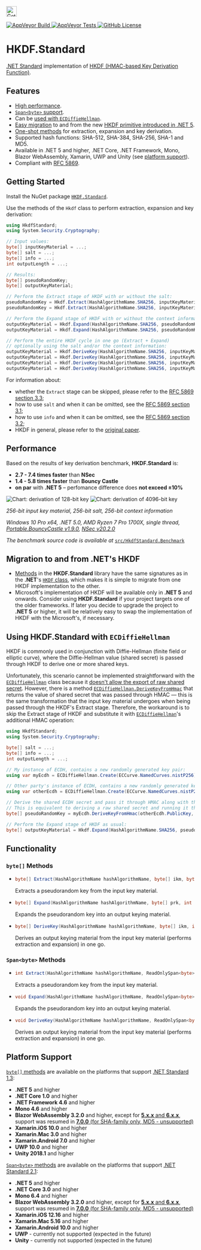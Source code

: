 <a href="https://www.nuget.org/packages/HKDF.Standard/">
  <img src="https://img.shields.io/static/v1?label=%E2%AD%B3%20Get%20Package&message=NuGet&color=blue&style=plastic" height="28px" alt="Get NuGet Package">
</a>

<p>
  <a href="https://ci.appveyor.com/project/AndreiMilto/hkdf-standard">
    <img alt="AppVeyor Build" src="https://img.shields.io/appveyor/build/AndreiMilto/hkdf-standard?style=flat-square">
  </a>
  <a href="https://ci.appveyor.com/project/AndreiMilto/hkdf-standard/build/tests">
    <img alt="AppVeyor Tests" src="https://img.shields.io/appveyor/tests/AndreiMilto/hkdf-standard?style=flat-square">
  </a>
  <a href="https://github.com/andreimilto/HKDF.Standard/blob/main/LICENSE">
    <img alt="GitHub License" src="https://img.shields.io/github/license/andreimilto/HKDF.Standard?style=flat-square">
  </a>
</p>


# HKDF.Standard

[.NET Standard](https://docs.microsoft.com/en-us/dotnet/standard/net-standard) implementation of [HKDF (HMAC-based Key Derivation Function)](https://tools.ietf.org/html/rfc5869).


## Features

* [High performance](#performance).
* [`Span<byte>` support](#spanbyte-methods).
* Can be [used with `ECDiffieHellman`](#using-hkdfstandard-with-ecdiffiehellman).
* [Easy migration](#migration-to-and-from-nets-hkdf) to and from the new [HKDF primitive introduced in .NET&nbsp;5](https://docs.microsoft.com/en-us/dotnet/api/system.security.cryptography.hkdf?view=net-5.0).
* [One-shot methods](#functionality) for extraction, expansion and key derivation.
* Supported hash functions: SHA-512, SHA-384, SHA-256, SHA-1 and MD5.
* Available in .NET&nbsp;5 and higher, .NET Core, .NET Framework, Mono, Blazor WebAssembly, Xamarin, UWP and Unity (see [platform support](#platform-support)).
* Compliant with [RFC&nbsp;5869](https://tools.ietf.org/html/rfc5869).


## Getting Started

Install the NuGet package [`HKDF.Standard`](https://www.nuget.org/packages/HKDF.Standard/).

Use the methods of the `Hkdf` class to perform extraction, expansion and key derivation:

```csharp
using HkdfStandard;
using System.Security.Cryptography;

// Input values:
byte[] inputKeyMaterial = ...;
byte[] salt = ...;
byte[] info = ...;
int outputLength = ...;

// Results:
byte[] pseudoRandomKey;
byte[] outputKeyMaterial;

// Perform the Extract stage of HKDF with or without the salt:
pseudoRandomKey = Hkdf.Extract(HashAlgorithmName.SHA256, inputKeyMaterial, salt);
pseudoRandomKey = Hkdf.Extract(HashAlgorithmName.SHA256, inputKeyMaterial);

// Perform the Expand stage of HKDF with or without the context information:
outputKeyMaterial = Hkdf.Expand(HashAlgorithmName.SHA256, pseudoRandomKey, outputLength, info);
outputKeyMaterial = Hkdf.Expand(HashAlgorithmName.SHA256, pseudoRandomKey, outputLength);

// Perform the entire HKDF cycle in one go (Extract + Expand)
// optionally using the salt and/or the context information:
outputKeyMaterial = Hkdf.DeriveKey(HashAlgorithmName.SHA256, inputKeyMaterial, outputLength, salt, info);
outputKeyMaterial = Hkdf.DeriveKey(HashAlgorithmName.SHA256, inputKeyMaterial, outputLength, salt);
outputKeyMaterial = Hkdf.DeriveKey(HashAlgorithmName.SHA256, inputKeyMaterial, outputLength, info: info);
outputKeyMaterial = Hkdf.DeriveKey(HashAlgorithmName.SHA256, inputKeyMaterial, outputLength);
```

For information about:
* whether the `Extract` stage can be skipped, please refer to the [RFC&nbsp;5869 section 3.3](https://tools.ietf.org/html/rfc5869#section-3.3);
* how to use `salt` and when it can be omitted, see the [RFC&nbsp;5869 section 3.1](https://tools.ietf.org/html/rfc5869#section-3.1);
* how to use `info` and when it can be omitted, see the [RFC&nbsp;5869 section 3.2](https://tools.ietf.org/html/rfc5869#section-3.2);
* HKDF in general, please refer to the [original paper](https://eprint.iacr.org/2010/264.pdf).


## Performance

Based on the results of key derivation benchmark, **HKDF.Standard** is:
* **2.7 - 7.4 times faster** than **NSec**
* **1.4 - 5.8 times faster** than **Bouncy Castle**
* **on par** with **.NET&nbsp;5** &ndash; perfomance difference does **not exceed &plusmn;10%**

![Chart: derivation of 128-bit key](/img/Chart_KeyDerivation_128bit.png)
![Chart: derivation of 4096-bit key](/img/Chart_KeyDerivation_4096bit.png)

*256-bit input key material, 256-bit salt, 256-bit context information*

*Windows 10 Pro x64, .NET&nbsp;5.0, AMD Ryzen 7 Pro 1700X, single thread, [Portable.BouncyCastle v1.9.0](https://www.nuget.org/packages/Portable.BouncyCastle/1.9.0),
[NSec v20.2.0](https://www.nuget.org/packages/NSec.Cryptography/20.2.0)*

*The benchmark source code is available at* [`src/HkdfStandard.Benchmark`](https://github.com/andreimilto/HKDF.Standard/tree/main/src/HkdfStandard.Benchmark)


## Migration to and from **.NET**'s HKDF

* [Methods](#functionality) in the **HKDF.Standard** library have the same signatures as in the **.NET**'s [`HKDF` class](https://docs.microsoft.com/en-us/dotnet/api/system.security.cryptography.hkdf?view=net-5.0), which makes it is simple to migrate from one HKDF implementation to the other.
* Microsoft's implementation of HKDF will be available only in **.NET&nbsp;5** and onwards. Consider using **HKDF.Standard** if your project targets one of the older frameworks. If later you decide to upgrade the project to **.NET&nbsp;5** or higher, it will be relatively easy to swap the implementation of HKDF with the Microsoft's, if necessary.


## Using **HKDF.Standard** with `ECDiffieHellman`

HKDF is commonly used in conjunction with Diffie-Hellman (finite field or elliptic curve), where the Diffie-Hellman value (shared secret) is passed through HKDF to derive one or more shared keys.

Unfortunately, this scenario cannot be implemented straightforward with the [`ECDiffieHellman`](https://docs.microsoft.com/en-us/dotnet/api/system.security.cryptography.ecdiffiehellman?view=netcore-3.1) class because it
[doesn't allow the export of raw shared secret](https://docs.microsoft.com/en-us/dotnet/standard/security/cross-platform-cryptography#ecdh). However, there is a method [`ECDiffieHellman.DeriveKeyFromHmac`](https://docs.microsoft.com/en-us/dotnet/api/system.security.cryptography.ecdiffiehellman.derivekeyfromhmac?view=netcore-3.1) that returns the value of shared secret that was passed through HMAC &mdash; this is the same transformation that the input key material undergoes when being passed through the HKDF's Extract stage. Therefore, the workaround is to skip the Extract stage of HKDF and substitute it with [`ECDiffieHellman`](https://docs.microsoft.com/en-us/dotnet/api/system.security.cryptography.ecdiffiehellman?view=netcore-3.1)'s additional HMAC operation:

```csharp
using HkdfStandard;
using System.Security.Cryptography;

byte[] salt = ...;
byte[] info = ...;
int outputLength = ...;

// My instance of ECDH, contains a new randomly generated key pair:
using var myEcdh = ECDiffieHellman.Create(ECCurve.NamedCurves.nistP256);

// Other party's instance of ECDH, contains a new randomly generated key pair:
using var otherEcdh = ECDiffieHellman.Create(ECCurve.NamedCurves.nistP256);

// Derive the shared ECDH secret and pass it through HMAC along with the salt (as HMAC's message and key respectively).
// This is equivalent to deriving a raw shared secret and running it through the HKDF Extract, which gives a shared pseudorandom key:
byte[] pseudoRandomKey = myEcdh.DeriveKeyFromHmac(otherEcdh.PublicKey, HashAlgorithmName.SHA256, salt);

// Perform the Expand stage of HKDF as usual:
byte[] outputKeyMaterial = Hkdf.Expand(HashAlgorithmName.SHA256, pseudoRandomKey, outputLength, info);
```


## Functionality

### `byte[]` Methods

* ```csharp
  byte[] Extract(HashAlgorithmName hashAlgorithmName, byte[] ikm, byte[]? salt = null);
  ```
  Extracts a pseudorandom key from the input key material.
  
* ```csharp
  byte[] Expand(HashAlgorithmName hashAlgorithmName, byte[] prk, int outputLength, byte[]? info = null);
  ```
  Expands the pseudorandom key into an output keying material.

* ```csharp
  byte[] DeriveKey(HashAlgorithmName hashAlgorithmName, byte[] ikm, int outputLength, byte[]? salt = null, byte[]? info = null);
  ```
  Derives an output keying material from the input key material (performs extraction and expansion) in one go.


### `Span<byte>` Methods

* ```csharp
  int Extract(HashAlgorithmName hashAlgorithmName, ReadOnlySpan<byte> ikm, ReadOnlySpan<byte> salt, Span<byte> prk);
  ```
  Extracts a pseudorandom key from the input key material.

* ```csharp
  void Expand(HashAlgorithmName hashAlgorithmName, ReadOnlySpan<byte> prk, Span<byte> output, ReadOnlySpan<byte> info);
  ```
  Expands the pseudorandom key into an output keying material.

* ```csharp
  void DeriveKey(HashAlgorithmName hashAlgorithmName, ReadOnlySpan<byte> ikm, Span<byte> output, ReadOnlySpan<byte> salt, ReadOnlySpan<byte> info);
  ```
  Derives an output keying material from the input key material (performs extraction and expansion) in one go.


## Platform Support

[`byte[]` methods](#byte-methods) are available on the platforms that support [.NET Standard 1.3](https://docs.microsoft.com/en-us/dotnet/standard/net-standard#net-implementation-support):
* **.NET&nbsp;5** and higher
* **.NET Core 1.0** and higher
* **.NET Framework 4.6** and higher
* **Mono 4.6** and higher
* **Blazor WebAssembly 3.2.0** and higher, except for [**5.x.x** and **6.x.x**](https://docs.microsoft.com/en-us/dotnet/core/compatibility/cryptography/5.0/cryptography-apis-not-supported-on-blazor-webassembly), support was resumed in [**7.0.0** (for SHA-family only, MD5 - unsupported)](https://github.com/dotnet/designs/blob/main/accepted/2021/blazor-wasm-crypto.md#net-7-plan)
* **Xamarin.iOS 10.0** and higher
* **Xamarin.Mac 3.0** and higher
* **Xamarin.Android 7.0** and higher
* **UWP 10.0** and higher
* **Unity 2018.1** and higher

[`Span<byte>` methods](#spanbyte-methods) are available on the platforms that support [.NET Standard 2.1](https://docs.microsoft.com/en-us/dotnet/standard/net-standard#net-implementation-support):
* **.NET&nbsp;5** and higher
* **.NET Core 3.0** and higher
* **Mono 6.4** and higher
* **Blazor WebAssembly 3.2.0** and higher, except for [**5.x.x** and **6.x.x**](https://docs.microsoft.com/en-us/dotnet/core/compatibility/cryptography/5.0/cryptography-apis-not-supported-on-blazor-webassembly), support was resumed in [**7.0.0** (for SHA-family only, MD5 - unsupported)](https://github.com/dotnet/designs/blob/main/accepted/2021/blazor-wasm-crypto.md#net-7-plan)
* **Xamarin.iOS 12.16** and higher
* **Xamarin.Mac 5.16** and higher
* **Xamarin.Android 10.0** and higher
* **UWP** - currently not supported (expected in the future)
* **Unity** - currently not supported (expected in the future)
